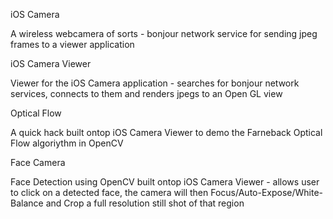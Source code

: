 iOS Camera

A wireless webcamera of sorts - bonjour network service for sending jpeg frames to a viewer application


iOS Camera Viewer

Viewer for the iOS Camera application - searches for bonjour network services, connects to them and renders jpegs to an Open GL view


Optical Flow

A quick hack built ontop iOS Camera Viewer to demo the Farneback Optical Flow algoriythm in OpenCV


Face Camera

Face Detection using OpenCV built ontop iOS Camera Viewer - allows user to click on a detected face, the camera will then Focus/Auto-Expose/White-Balance and Crop a full resolution still shot of that region